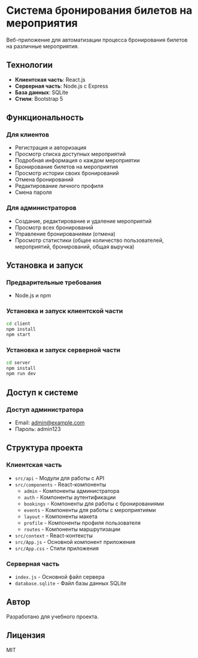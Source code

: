 # Система бронирования билетов на мероприятия

Веб-приложение для автоматизации процесса бронирования билетов на различные мероприятия.

## Технологии

- **Клиентская часть**: React.js
- **Серверная часть**: Node.js с Express
- **База данных**: SQLite
- **Стили**: Bootstrap 5

## Функциональность

### Для клиентов
- Регистрация и авторизация
- Просмотр списка доступных мероприятий
- Подробная информация о каждом мероприятии
- Бронирование билетов на мероприятия
- Просмотр истории своих бронирований
- Отмена бронирований
- Редактирование личного профиля
- Смена пароля

### Для администраторов
- Создание, редактирование и удаление мероприятий
- Просмотр всех бронирований
- Управление бронированиями (отмена)
- Просмотр статистики (общее количество пользователей, мероприятий, бронирований, общая выручка)

## Установка и запуск

### Предварительные требования
- Node.js и npm

### Установка и запуск клиентской части
```bash
cd client
npm install
npm start
```

### Установка и запуск серверной части
```bash
cd server
npm install
npm run dev
```

## Доступ к системе

### Доступ администратора
- Email: admin@example.com
- Пароль: admin123

## Структура проекта

### Клиентская часть
- `src/api` - Модули для работы с API
- `src/components` - React-компоненты
  - `admin` - Компоненты администратора
  - `auth` - Компоненты аутентификации
  - `bookings` - Компоненты для работы с бронированиями
  - `events` - Компоненты для работы с мероприятиями
  - `layout` - Компоненты макета
  - `profile` - Компоненты профиля пользователя
  - `routes` - Компоненты маршрутизации
- `src/context` - React-контексты
- `src/App.js` - Основной компонент приложения
- `src/App.css` - Стили приложения

### Серверная часть
- `index.js` - Основной файл сервера
- `database.sqlite` - Файл базы данных SQLite

## Автор

Разработано для учебного проекта.

## Лицензия

MIT 
